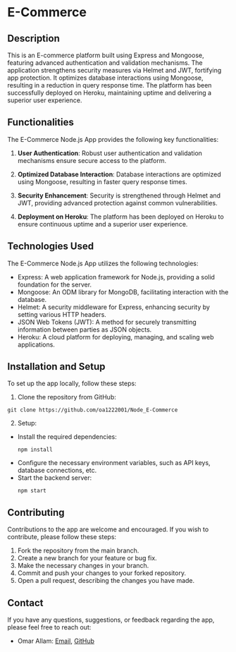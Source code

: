 # E-Commerce

## Description

This is an E-commerce platform built using Express and Mongoose, featuring advanced authentication and validation mechanisms. The application strengthens security measures via Helmet and JWT, fortifying app protection. It optimizes database interactions using Mongoose, resulting in a reduction in query response time. The platform has been successfully deployed on Heroku, maintaining uptime and delivering a superior user experience.

## Functionalities

The E-Commerce Node.js App provides the following key functionalities:

1. **User Authentication**: Robust user authentication and validation mechanisms ensure secure access to the platform.

2. **Optimized Database Interaction**: Database interactions are optimized using Mongoose, resulting in faster query response times.

2. **Security Enhancement**: Security is strengthened through Helmet and JWT, providing advanced protection against common vulnerabilities.

2. **Deployment on Heroku**: The platform has been deployed on Heroku to ensure continuous uptime and a superior user experience.

## Technologies Used

The E-Commerce Node.js App utilizes the following technologies:

- Express: A web application framework for Node.js, providing a solid foundation for the server.
- Mongoose: An ODM library for MongoDB, facilitating interaction with the database.
- Helmet: A security middleware for Express, enhancing security by setting various HTTP headers.
- JSON Web Tokens (JWT): A method for securely transmitting information between parties as JSON objects.
- Heroku: A cloud platform for deploying, managing, and scaling web applications.

## Installation and Setup

To set up the app locally, follow these steps:

1. Clone the repository from GitHub:

```
git clone https://github.com/oa1222001/Node_E-Commerce
```

2. Setup:

- Install the required dependencies:
  ```
  npm install
  ```
- Configure the necessary environment variables, such as API keys, database connections, etc.
- Start the backend server:
  ```
  npm start
  ```

## Contributing

Contributions to the app are welcome and encouraged. If you wish to contribute, please follow these steps:

1. Fork the repository from the main branch.
2. Create a new branch for your feature or bug fix.
3. Make the necessary changes in your branch.
4. Commit and push your changes to your forked repository.
5. Open a pull request, describing the changes you have made.

## Contact

If you have any questions, suggestions, or feedback regarding the app, please feel free to reach out:

- Omar Allam: [Email](mailto:oa1222001@gmail.com), [GitHub](https://github.com/oa1222001)
